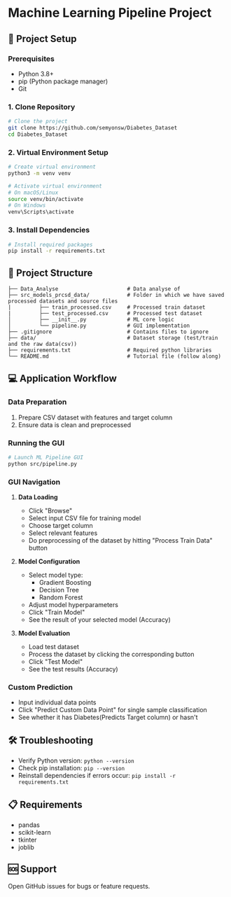 # Machine Learning Pipeline Project

## 🚀 Project Setup

### Prerequisites
- Python 3.8+
- pip (Python package manager)
- Git

### 1. Clone Repository
```bash
# Clone the project
git clone https://github.com/semyonsw/Diabetes_Dataset
cd Diabetes_Dataset
```

### 2. Virtual Environment Setup
```bash
# Create virtual environment
python3 -m venv venv

# Activate virtual environment
# On macOS/Linux
source venv/bin/activate
# On Windows
venv\Scripts\activate
```

### 3. Install Dependencies
```bash
# Install required packages
pip install -r requirements.txt
```

## 🔧 Project Structure
```
├── Data_Analyse                      # Data analyse of 
├── src_models_prcsd_data/            # Folder in which we have saved processed datasets and source files
|         ├── train_processed.csv     # Processed train dataset
|         ├── test_processed.csv      # Processed test dataset
│         ├── __init__.py             # ML core logic
│         └── pipeline.py             # GUI implementation
├── .gitignore                        # Contains files to ignore
├── data/                             # Dataset storage (test/train and the raw data(csv))
├── requirements.txt                  # Required python libraries
└── README.md                         # Tutorial file (follow along)

```

## 💻 Application Workflow

### Data Preparation
1. Prepare CSV dataset with features and target column
2. Ensure data is clean and preprocessed

### Running the GUI
```bash
# Launch ML Pipeline GUI
python src/pipeline.py
```

### GUI Navigation
1. **Data Loading**
   - Click "Browse" 
   - Select input CSV file for training model
   - Choose target column
   - Select relevant features
   - Do preprocessing of the dataset by hitting "Process Train Data" button

2. **Model Configuration**
   - Select model type:
     * Gradient Boosting
     * Decision Tree
     * Random Forest
   - Adjust model hyperparameters
   - Click "Train Model"
   - See the result of your selected model (Accuracy)

3. **Model Evaluation**
   - Load test dataset
   - Process the dataset by clicking the corresponding button
   - Click "Test Model"
   - See the test results (Accuracy)

### Custom Prediction
- Input individual data points
- Click "Predict Custom Data Point" for single sample classification
- See whether it has Diabetes(Predicts Target column) or hasn't

## 🛠 Troubleshooting
- Verify Python version: `python --version`
- Check pip installation: `pip --version`
- Reinstall dependencies if errors occur: `pip install -r requirements.txt`

## 📋 Requirements
- pandas
- scikit-learn
- tkinter
- joblib

## 🆘 Support
Open GitHub issues for bugs or feature requests.

